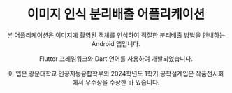 <div align="center">

# 이미지 인식 분리배출 어플리케이션

본 어플리케이션은 이미지에 촬영된 객체를 인식하여 적절한 분리배출 방법을 안내하는 Android 앱입니다.

Flutter 프레임워크와 Dart 언어를 사용하여 개발되었습니다.

이 앱은 광운대학교 인공지능융합학부의 2024학년도 1학기 공학설계입문 작품전시회에서 우수상을 수상한 바 있습니다.

</div>

